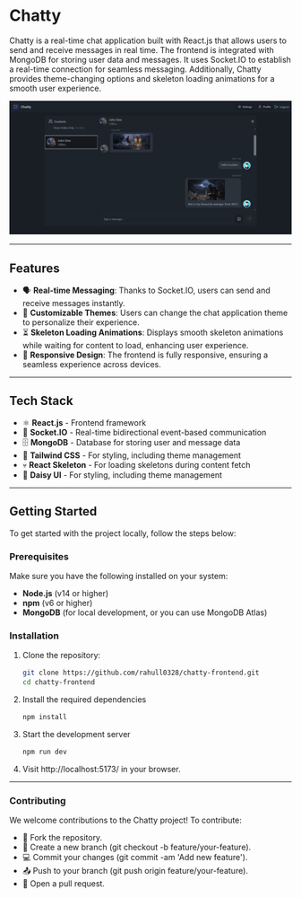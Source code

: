 # Chatty

Chatty is a real-time chat application built with React.js that allows users to send and receive messages in real time. The frontend is integrated with MongoDB for storing user data and messages. It uses Socket.IO to establish a real-time connection for seamless messaging. Additionally, Chatty provides theme-changing options and skeleton loading animations for a smooth user experience.

<img src="./src/assets/chatty.png" alt="baner">

---

## Features

- 🗣 **Real-time Messaging**: Thanks to Socket.IO, users can send and receive messages instantly.
- 🎨 **Customizable Themes**: Users can change the chat application theme to personalize their experience.
- ⏳ **Skeleton Loading Animations**: Displays smooth skeleton animations while waiting for content to load, enhancing user experience.
- 📱 **Responsive Design**: The frontend is fully responsive, ensuring a seamless experience across devices.

---

## Tech Stack

- ⚛️ **React.js** - Frontend framework
- 🔌 **Socket.IO** - Real-time bidirectional event-based communication
- 🗄 **MongoDB** - Database for storing user and message data
- 🎨 **Tailwind CSS** - For styling, including theme management
- 💀 **React Skeleton** - For loading skeletons during content fetch
- 🌼 **Daisy UI** - For styling, including theme management

---

## Getting Started

To get started with the project locally, follow the steps below:

### Prerequisites

Make sure you have the following installed on your system:

- **Node.js** (v14 or higher)
- **npm** (v6 or higher)
- **MongoDB** (for local development, or you can use MongoDB Atlas)

### Installation

1. Clone the repository:

   ```bash
   git clone https://github.com/rahull0328/chatty-frontend.git
   cd chatty-frontend

2. Install the required dependencies

    ```bash
    npm install

3. Start the development server

    ```bash
    npm run dev

4. Visit http://localhost:5173/ in your browser.

---

### Contributing
We welcome contributions to the Chatty project! To contribute:

- 🍴 Fork the repository.
- 🌱 Create a new branch (git checkout -b feature/your-feature).
- 💻 Commit your changes (git commit -am 'Add new feature').
- 📤 Push to your branch (git push origin feature/your-feature).
- 🤝 Open a pull request.